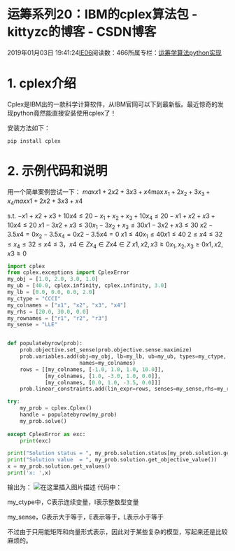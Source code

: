 # 运筹系列20：IBM的cplex算法包 - kittyzc的博客 - CSDN博客
2019年01月03日 19:41:24[IE06](https://me.csdn.net/kittyzc)阅读数：466所属专栏：[运筹学算法python实现](https://blog.csdn.net/column/details/26511.html)
# 1. cplex介绍

Cplex是IBM出的一款科学计算软件，从IBM官网可以下到最新版。最近惊奇的发现python竟然能直接安装使用cplex了！

安装方法如下：

```
pip install cplex
```

# 2. 示例代码和说明

用一个简单案例尝试一下：
$max⁡x1+2x2+3x3+x4\max x_1+2x_2+3x_3+x_4maxx1​+2x2​+3x3​+x4​$

s.t. $−x1+x2+x3+10x4≤20-x_1+x_2+x_3+10x_4\le20−x1​+x2​+x3​+10x4​≤20$
$x1−3x2+x3≤30x_1-3x_2+x_3\le30x1​−3x2​+x3​≤30$
$x2−3.5x4=0x_2-3.5x_4=0x2​−3.5x4​=0$
$x1≤40x_1\le40x1​≤40$
$2≤x4≤32\le x_4\le32≤x4​≤3$，$x4∈Zx_4\in Zx4​∈Z$
$x1,x2,x3≥0x_1,x_2,x_3\ge0x1​,x2​,x3​≥0$
```python
import cplex
from cplex.exceptions import CplexError
my_obj = [1.0, 2.0, 3.0, 1.0]
my_ub = [40.0, cplex.infinity, cplex.infinity, 3.0]
my_lb = [0.0, 0.0, 0.0, 2.0]
my_ctype = "CCCI"
my_colnames = ["x1", "x2", "x3", "x4"]
my_rhs = [20.0, 30.0, 0.0]
my_rownames = ["r1", "r2", "r3"]
my_sense = "LLE"


def populatebyrow(prob):
    prob.objective.set_sense(prob.objective.sense.maximize)
    prob.variables.add(obj=my_obj, lb=my_lb, ub=my_ub, types=my_ctype,
                       names=my_colnames)
    rows = [[my_colnames, [-1.0, 1.0, 1.0, 10.0]],
            [my_colnames, [1.0, -3.0, 1.0, 0.0]],
            [my_colnames, [0.0, 1.0, -3.5, 0.0]]]
    prob.linear_constraints.add(lin_expr=rows, senses=my_sense,rhs=my_rhs, names=my_rownames)

try:
    my_prob = cplex.Cplex()
    handle = populatebyrow(my_prob)
    my_prob.solve()
    
except CplexError as exc:
    print(exc)

print("Solution status = ", my_prob.solution.status[my_prob.solution.get_status()])
print("Solution value  = ", my_prob.solution.get_objective_value())
x = my_prob.solution.get_values()
print('x: ',x)
```

输出为：
![在这里插入图片描述](https://img-blog.csdnimg.cn/20190103160924749.png?x-oss-process=image/watermark,type_ZmFuZ3poZW5naGVpdGk,shadow_10,text_aHR0cHM6Ly9ibG9nLmNzZG4ubmV0L2tpdHR5emM=,size_16,color_FFFFFF,t_70)
代码中：

my_ctype中，C表示连续变量，I表示整数型变量

my_sense，G表示大于等于，E表示等于，L表示小于等于

不过由于只用能矩阵和向量形式表示，因此对于某些复杂的模型，写起来还是比较麻烦的。


